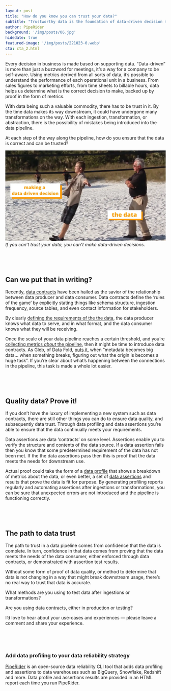 ```yaml
---
layout: post
title: "How do you know you can trust your data?"
subtitle: "Trustworthy data is the foundation of data-driven decision making"
author: PipeRider
background: '/img/posts/06.jpg'
hidedate: true
featured-image: '/img/posts/221023-0.webp'
cta: cta_2.html
---
```


Every decision in business is made based on supporting data. “Data-driven” is more than just a buzzword for meetings, it’s a way for a company to be self-aware. Using metrics derived from all sorts of data, it’s possible to understand the performance of each operational unit in a business. From sales figures to marketing efforts, from time sheets to billable hours, data helps us determine what is the correct decision to make, backed up by proof in the form of metrics.

With data being such a valuable commodity, there has to be trust in it. By the time data makes its way downstream, it could have undergone many transformations on the way. With each ingestion, transformation, or abstraction, there is the possibility of mistakes being introduced into the data pipeline.

At each step of the way along the pipeline, how do you ensure that the data is correct and can be trusted?

![](/img/posts/221023-1.webp)
*If you can’t trust your data, you can’t make data-driven decisions.*

## 　
## Can we put that in writing?
Recently, [data contracts](https://dataproducts.substack.com/p/the-rise-of-data-contracts) have been hailed as the savior of the relationship between data producer and data consumer. Data contracts define the ‘rules of the game’ by explicitly stating things like schema structure, ingestion frequency, source tables, and even contact information for stakeholders.

By clearly [defining the requirements of the the data](https://davidsj.substack.com/p/yet-another-post-on-data-contracts#%C2%A7what-a-data-contract-should-contain), the data producer knows what data to serve, and in what format, and the data consumer knows what they will be receiving.

Once the scale of your data pipeline reaches a certain threshold, and you’re [collecting metrics *about* the pipeline](/data-monitoring-be-the-master-of-your-pipeline.html), then it might be time to introduce data contracts. As Gleb, of Data Fold, [puts it](https://www.datafold.com/blog/the-best-data-contract-is-the-pull-request), when “metadata becomes big data… when something breaks, figuring out what the origin is becomes a huge task”. If you’re clear about what’s happening between the connections in the pipeline, this task is made a whole lot easier.

## 　
## Quality data? Prove it!

If you don’t have the luxury of implementing a new system such as data contracts, there are still other things you can do to ensure data quality, and subsequently data trust. Through data profiling and data assertions you’re able to ensure that the data continually meets your requirements.

Data assertions are data ‘contracts’ on some level. Assertions enable you to verify the structure and contents of the data source. If a data assertion fails then you know that some predetermined requirement of the data has not been met. If the the data assertions pass then this is proof that the data meets the needs for downstream use.

Actual proof could take the form of a [data profile](https://docs.piperider.io/data-profile-and-metrics/data-profile) that shows a breakdown of metrics about the data, or even better, a set of [data assertions](https://docs.piperider.io/cli/data-quality-assertions) and results that prove the data is fit for purpose. By generating profiling reports regularly and automating assertions after ingestions or transformations, you can be sure that unexpected errors are not introduced and the pipeline is functioning correctly.

## 　
## The path to data trust
The path to trust in a data pipeline comes from confidence that the data is complete. In turn, confidence in that data comes from proving that the data meets the needs of the data consumer, either enforced through data contracts, or demonstrated with assertion test results.

Without some form of proof of data quality, or method to determine that data is not changing in a way that might break downstream usage, there’s no real way to trust that data is accurate.

What methods are you using to test data after ingestions or transformations?

Are you using data contracts, either in production or testing?

I’d love to hear about your use-cases and experiences — please leave a comment and share your experience.


## 　
### Add data profiling to your data reliability strategy
[PipeRider](https://piperider.io/?utm_source=piperiderblog&utm_medium=blog) is an open-source data reliability CLI tool that adds data profiling and assertions to data warehouses such as BigQuery, Snowflake, Redshift and more. Data profile and assertions results are provided in an HTML report each time you run PipeRider.




